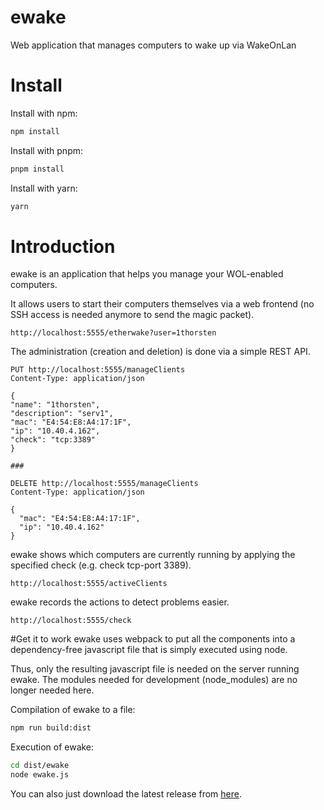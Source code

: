 # ewake
Web application that manages computers to wake up via WakeOnLan

# Install
Install with npm:

```bash
npm install
```

Install with pnpm:

```bash
pnpm install
```

Install with yarn:

```bash
yarn
```

# Introduction
ewake is an application that helps you manage your WOL-enabled computers. 

It allows users to start their computers themselves via a web frontend (no SSH access is needed anymore to send the magic packet).
```http request
http://localhost:5555/etherwake?user=1thorsten
```
The administration (creation and deletion) is done via a simple REST API.
```http request
PUT http://localhost:5555/manageClients
Content-Type: application/json

{
"name": "1thorsten",
"description": "serv1",
"mac": "E4:54:E8:A4:17:1F",
"ip": "10.40.4.162",
"check": "tcp:3389"
}

###

DELETE http://localhost:5555/manageClients
Content-Type: application/json

{
  "mac": "E4:54:E8:A4:17:1F",
  "ip": "10.40.4.162"
}
```

ewake shows which computers are currently running by applying the specified check (e.g. check tcp-port 3389).
```http request
http://localhost:5555/activeClients
```
ewake records the actions to detect problems easier.
```http request
http://localhost:5555/check
```

#Get it to work
ewake uses webpack to put all the components into a dependency-free javascript file that is simply executed using node.

Thus, only the resulting javascript file is needed on the server running ewake. The modules needed for development (node_modules) are no longer needed here.

Compilation of ewake to a file:
```bash
npm run build:dist
```

Execution of ewake:
```bash
cd dist/ewake
node ewake.js
```

You can also just download the latest release from [here](https://github.com/1thorsten/ewake/releases).
